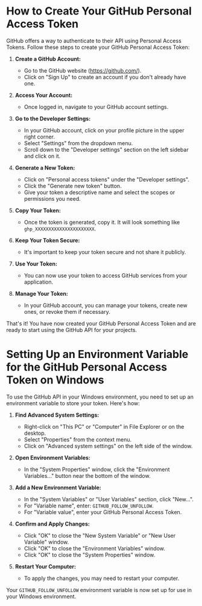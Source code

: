 # How to Create Your GitHub Personal Access Token

GitHub offers a way to authenticate to their API using Personal Access Tokens. Follow these steps to create your GitHub Personal Access Token:

1. **Create a GitHub Account:**
   - Go to the GitHub website (https://github.com/).
   - Click on "Sign Up" to create an account if you don't already have one.

2. **Access Your Account:**
   - Once logged in, navigate to your GitHub account settings.

3. **Go to the Developer Settings:**
   - In your GitHub account, click on your profile picture in the upper right corner.
   - Select "Settings" from the dropdown menu.
   - Scroll down to the "Developer settings" section on the left sidebar and click on it.

4. **Generate a New Token:**
   - Click on "Personal access tokens" under the "Developer settings".
   - Click the "Generate new token" button.
   - Give your token a descriptive name and select the scopes or permissions you need.

5. **Copy Your Token:**
   - Once the token is generated, copy it. It will look something like `ghp_XXXXXXXXXXXXXXXXXXXXXX`.

6. **Keep Your Token Secure:**
   - It's important to keep your token secure and not share it publicly.

7. **Use Your Token:**
   - You can now use your token to access GitHub services from your application.

8. **Manage Your Token:**
   - In your GitHub account, you can manage your tokens, create new ones, or revoke them if necessary.

That's it! You have now created your GitHub Personal Access Token and are ready to start using the GitHub API for your projects.

# Setting Up an Environment Variable for the GitHub Personal Access Token on Windows

To use the GitHub API in your Windows environment, you need to set up an environment variable to store your token. Here's how:

1. **Find Advanced System Settings:**
   - Right-click on "This PC" or "Computer" in File Explorer or on the desktop.
   - Select "Properties" from the context menu.
   - Click on "Advanced system settings" on the left side of the window.

2. **Open Environment Variables:**
   - In the "System Properties" window, click the "Environment Variables..." button near the bottom of the window.

3. **Add a New Environment Variable:**
   - In the "System Variables" or "User Variables" section, click "New...".
   - For "Variable name", enter: `GITHUB_FOLLOW_UNFOLLOW`.
   - For "Variable value", enter your GitHub Personal Access Token.

4. **Confirm and Apply Changes:**
   - Click "OK" to close the "New System Variable" or "New User Variable" window.
   - Click "OK" to close the "Environment Variables" window.
   - Click "OK" to close the "System Properties" window.

5. **Restart Your Computer:**
   - To apply the changes, you may need to restart your computer.

Your `GITHUB_FOLLOW_UNFOLLOW` environment variable is now set up for use in your Windows environment.
